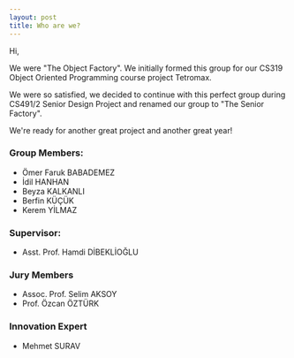 ```yaml
---
layout: post
title: Who are we?
---
```


Hi,

We were "The Object Factory". We initially formed this group for our CS319 Object Oriented Programming course project Tetromax.

We were so satisfied, we decided to continue with this perfect group during CS491/2 Senior Design Project and renamed our group to "The Senior Factory".

We're ready for another great project and another great year!  

### Group Members:
* Ömer Faruk BABADEMEZ
* İdil HANHAN
* Beyza KALKANLI
* Berfin KÜÇÜK
* Kerem YİLMAZ

### Supervisor:
* Asst. Prof. Hamdi DİBEKLİOĞLU

### Jury Members
* Assoc. Prof. Selim AKSOY
* Prof. Özcan ÖZTÜRK

### Innovation Expert
* Mehmet SURAV